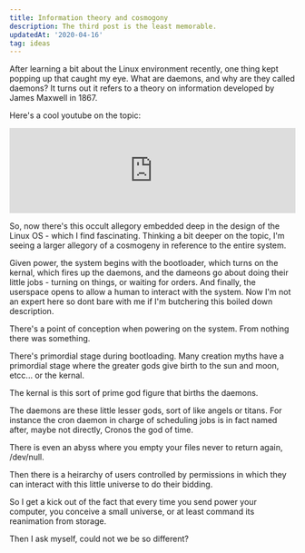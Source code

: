 ```yaml
---
title: Information theory and cosmogony
description: The third post is the least memorable.
updatedAt: '2020-04-16'
tag: ideas
---
```


After learning a bit about the Linux environment recently, one thing kept popping up that caught my eye. What are daemons, and why are they called daemons? It turns out it refers to a theory on information developed by James Maxwell in 1867.


<link href="https://en.wikipedia.org/wiki/Maxwell%27s_demon">


Here's a cool youtube on the topic:
<iframe width="100%" src="https://www.youtube.com/embed/11QkX4u6RJg" title="YouTube video player" frameborder="0" allow="accelerometer; autoplay; clipboard-write; encrypted-media; gyroscope; picture-in-picture" allowfullscreen></iframe>

So, now there's this occult allegory embedded deep in the design of the Linux OS - which I find fascinating. Thinking a bit deeper on the topic, I'm seeing a larger allegory of a cosmogeny in reference to the entire system.

Given power, the system begins with the bootloader, which turns on the kernal, which fires up the daemons, and the dameons go about doing their little jobs - turning on things, or waiting for orders. And finally, the userspace opens to allow a human to interact with the system. Now I'm not an expert here so dont bare with me if I'm butchering this boiled down description.

There's a point of conception when powering on the system. From nothing there was something.

There's primordial stage during bootloading. Many creation myths have a primordial stage where the greater gods give birth to the sun and moon, etcc... or the kernal.

The kernal is this sort of prime god figure that births the daemons.

The daemons are these little lesser gods, sort of like angels or titans. For instance the cron daemon in charge of scheduling jobs is in fact named after, maybe not directly, Cronos the god of time.

There is even an abyss where you empty your files never to return again, /dev/null.

Then there is a heirarchy of users controlled by permissions in which they can interact with this little universe to do their bidding.

So I get a kick out of the fact that every time you send power your computer, you conceive a small universe, or at least command its reanimation from storage.

Then I ask myself, could not we be so different?